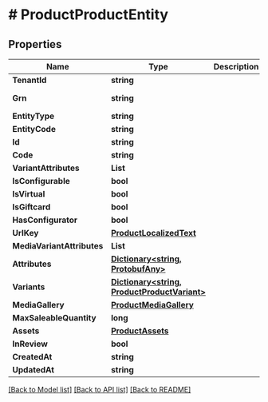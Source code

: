 # # ProductProductEntity


## Properties 


Name | Type | Description | Notes
------------ | ------------- | ------------- | -------------
**TenantId**| **string** |   | [optional]
**Grn**| **string** |   | [optional] [readonly]
**EntityType**| **string** |   | [optional]
**EntityCode**| **string** |   | [optional]
**Id**| **string** |   | [optional]
**Code**| **string** |   | [optional]
**VariantAttributes**| **List<string>** |   | [optional]
**IsConfigurable**| **bool** |   | [optional]
**IsVirtual**| **bool** |   | [optional]
**IsGiftcard**| **bool** |   | [optional]
**HasConfigurator**| **bool** |   | [optional]
**UrlKey**| [**ProductLocalizedText**](ProductLocalizedText.md) |   | [optional]
**MediaVariantAttributes**| **List<string>** |   | [optional]
**Attributes**| [**Dictionary<string, ProtobufAny>**](ProtobufAny.md) |   | [optional]
**Variants**| [**Dictionary<string, ProductProductVariant>**](ProductProductVariant.md) |   | [optional]
**MediaGallery**| [**ProductMediaGallery**](ProductMediaGallery.md) |   | [optional]
**MaxSaleableQuantity**| **long** |   | [optional]
**Assets**| [**ProductAssets**](ProductAssets.md) |   | [optional]
**InReview**| **bool** |   | [optional]
**CreatedAt**| **string** |   | [optional]
**UpdatedAt**| **string** |   | [optional]


[[Back to Model list]](../../README.md#models) [[Back to API list]](../../README.md#endpoints) [[Back to README]](../../README.md)

